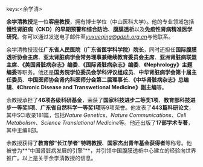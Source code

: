 keys:<余学清>


**余学清教授**是一位**客座教授**，拥有博士学位（中山医科大学）。他的专业领域包括**慢性肾脏病（CKD）的早期预警和综合防治**、**腹膜透析**以及**免疫性肾病精准医学研究**。你可以通过发送电子邮件至*yuxueqing@gdph.org.cn*与他联系。

余学清教授现任**广东省人民医院（广东省医学科学院）院长**，同时还担任**国际腹膜透析协会主席**、**亚太肾脏病学会常务理事兼继续教育委员会主席**、**亚洲肾脏病联盟主席**、**《美国肾脏病杂志》编委**、**《国际肾脏病杂志》编委**、**《Nephrology》主题编委**等职务。他还是**国务院学位委员会学科评议组成员**、**中华肾脏病学会第十届主任委员**、**中国医师协会肾内科医师分会第二届理事长**、**《中华肾脏病杂志》总编辑**、**《Chronic Disease and Transwetional Medicine》副主编**等。

余教授承担了**46项各级科研基金**，荣获了**国家科技进步二等奖1项**、**教育部科技进步一等奖1项**、**广东省自然科学一等奖1项**等9项荣誉。他发表了**443篇科研论文**，其中SCI收录181篇，包括*Nature Genetics*、*Nature Communications*、*Cell Metabolism*、*Science Translational Medicine*等。他还出版了**17部学术专著**，其中主编8部。

余教授获得了**教育部“长江学者”特聘教授**、**国家杰出青年基金获得者**等称号。他被誉为**“中国肾脏病发展的引擎”**，并引领中国腹膜透析中心建立的经验向世界推广。以上是关于余学清教授的信息。